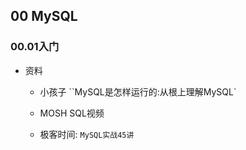 
## 00 MySQL
### 00.01入门

- 资料

    - 小孩子 ``MySQL是怎样运行的:从根上理解MySQL` 

    - MOSH SQL视频

    - 极客时间: `MySQL实战45讲`

        